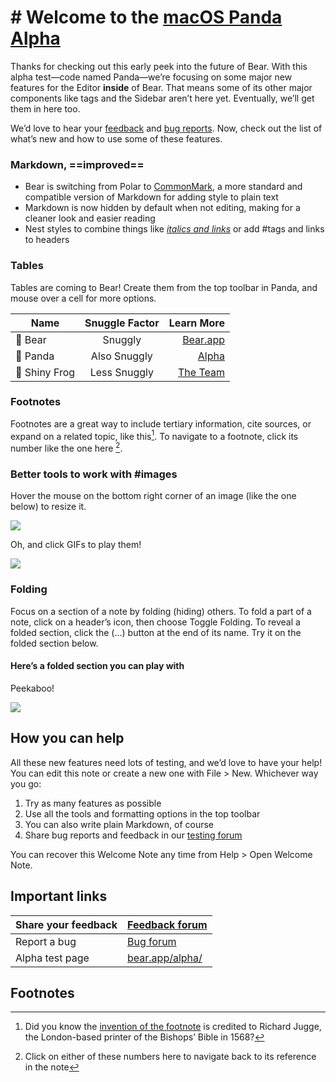 # # Welcome to the [macOS Panda Alpha](https://bear.app/alpha/)
Thanks for checking out this early peek into the future of Bear. With this alpha test—code named Panda—we’re focusing on some major new features for the Editor **inside** of Bear. That means some of its other major components like tags and the Sidebar aren’t here yet. Eventually, we’ll get them in here too. 

We’d love to hear your [feedback](https://beta.bear.app/c/feedback/5) and [bug reports](https://beta.bear.app/c/bug-reports/6). Now, check out the list of what’s new and how to use some of these features.

### Markdown, ==improved==
* Bear is switching from Polar to [CommonMark](https://commonmark.org), a more standard and compatible version of Markdown for adding style to plain text
* Markdown is now hidden by default when not editing, making for a cleaner look and easier reading
* Nest styles to combine things like *[italics and links](https://bear.app/alpha/)* or add #tags and links to headers

### Tables
Tables are coming to Bear! Create them from the top toolbar in Panda, and mouse over a cell for more options.

| Name         | Snuggle Factor   | Learn More                       |
|--------------|:----------------:|---------------------------------:|
| 🐻 Bear       | Snuggly          | [Bear.app](https://bear.app)     |
| 🐼 Panda      | Also Snuggly | [Alpha](https://bear.app/alpha/) |
| 🐸 Shiny Frog | Less Snuggly     | [The Team](http://shinyfrog.net) |

### Footnotes
Footnotes are a great way to include tertiary information, cite sources, or expand on a related topic, like this[^1]. To navigate to a footnote, click its number like the one here [^2].

### Better tools to work with #images
Hover the mouse on the bottom right corner of an image (like the one below) to resize it. 

![](assets/IMG_0295.jpeg)<!-- {"width":259} -->

Oh, and click GIFs to play them!

![](assets/IMG_0293.gif)<!-- {"width":392} -->

### Folding
Focus on a section of a note by folding (hiding) others. To fold a part of a note, click on a header’s icon, then choose Toggle Folding. To reveal a folded section, click the (...) button at the end of its name. Try it on the folded section below.

#### Here’s a folded section you can play with
Peekaboo!

![](assets/IMG_0296%202%202%202%203.jpeg)<!-- {"width":295} -->

## How you can help
All these new features need lots of testing, and we’d love to have your help! You can edit this note or create a new one with File > New. Whichever way you go:

1. Try as many features as possible
2. Use all the tools and formatting options in the top toolbar
3. You can also write plain Markdown, of course
4. Share bug reports and feedback in our [testing forum](https://beta.bear.app/c/bug-reports/6)

You can recover this Welcome Note any time from Help > Open Welcome Note.

## Important links
| Share your feedback | [Feedback forum](https://beta.bear.app/c/feedback/5) |
|---------------------|------------------------------------------------------|
| Report a bug        | [Bug forum](https://beta.bear.app/c/bug-reports/6)   |
| Alpha test page     | [bear.app/alpha/](https://bear.app/alpha/)           |

## Footnotes
[^1]: Did you know the [invention of the footnote](https://en.wikipedia.org/wiki/Note_(typography)?wprov=sfti1) is credited to Richard Jugge, the London-based printer of the Bishops’ Bible in 1568?
[^2]: Click on either of these numbers here to navigate back to its reference in the note